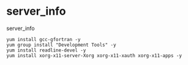 # server_info
server_info

    yum install gcc-gfortran -y
    yum group install "Development Tools" -y
    yum install readline-devel -y
    yum install xorg-x11-server-Xorg xorg-x11-xauth xorg-x11-apps -y
    

    
